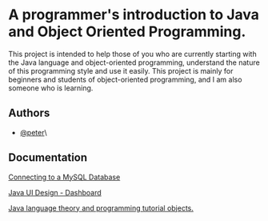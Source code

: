 
# A programmer's introduction to Java and Object Oriented Programming.

This project is intended to help those of you who are currently starting with the Java language and object-oriented programming, understand the nature of this programming style and use it easily. This project is mainly for beginners and students of object-oriented programming, and I am also someone who is learning.

## Authors

- [@peter](https://github.com/ThaiBao107)\\


## Documentation

[Connecting to a MySQL Database](https://netbeans.apache.org/tutorial/main/kb/docs/ide/mysql/)

[Java UI Design - Dashboard](https://www.youtube.com/watch?v=nPFmxtRfhZk)

[Java language theory and programming tutorial objects.](https://www.w3schools.com/java/)
